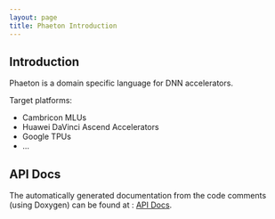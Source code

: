 ```yaml
---
layout: page 
title: Phaeton Introduction
---  
```


## Introduction

Phaeton is a domain specific language for DNN accelerators.

Target platforms:

- Cambricon MLUs
- Huawei DaVinci Ascend Accelerators
- Google TPUs
- ...

## API Docs

The automatically generated documentation from the code comments (using Doxygen) can be found at : [API Docs](/Phaeton/API-Docs).

